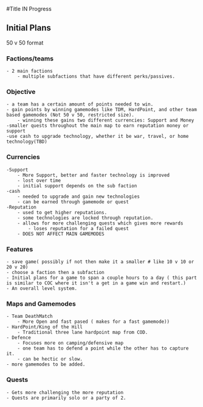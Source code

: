 #Title IN Progress
## Initial Plans

50 v 50 format 
### Factions/teams
    - 2 main factions
        - multiple subfactions that have different perks/passives.

### Objective
    - a team has a certain amount of points needed to win.
    - gain points by winning gamemodes like TDM, HardPoint, and other team based gamemodes (Not 50 v 50, restricted size).
        - winning these gains two different currencies: Support and Money
    -smaller quests throughout the main map to earn reputation money or support
    -use cash to upgrade technology, whether it be war, travel, or home technology(TBD)
### Currencies
    -Support
        - More Support, better and faster technology is improved
        - lost over time
        - initial support depends on the sub faction
    -cash
        - needed to upgrade and gain new technologies
        - can be earned through gamemode or quest
    -Reputation
        - used to get higher reputations.
        - some technologies are locked through reputation.
        - allows for more challenging quests which gives more rewards
            - loses reputation for a failed quest
        - DOES NOT AFFECT MAIN GAMEMODES
### Features
    - save game( possibly if not then make it a smaller # like 10 v 10 or 20 v 20)
    - choose a faction then a subfaction
    - Initial plans for a game to span a couple hours to a day ( this part is similar to COC where it isn't a get in a game win and restart.)
    - An overall level system. 
### Maps and Gamemodes
    - Team DeathMatch
        - More Open and fast pased ( makes for a fast gamemode))
    - HardPoint/King of the Hill 
        - Traditional three lane hardpoint map from COD. 
    - Defence
        - Focuses more on camping/defensive map
        - one team has to defend a point while the other has to capture it. 
        - can be hectic or slow. 
    - more gamemodes to be added. 
### Quests
    - Gets more challenging the more reputation
    - Quests are primarily solo or a party of 2.